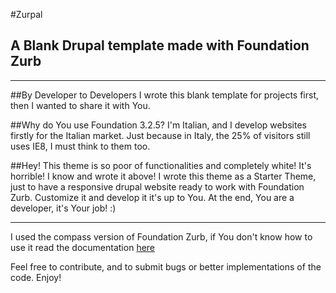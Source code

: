 #Zurpal
## A Blank Drupal template made with Foundation Zurb

------
##By Developer to Developers
I wrote this blank template for projects first, then I wanted to share it with You.

##Why do You use Foundation 3.2.5?
I'm Italian, and I develop websites firstly for the Italian market.
Just because in Italy, the 25% of visitors still uses IE8, I must think to them too. 

##Hey! This theme is so poor of functionalities and completely white! It's horrible!
I know and wrote it above! 
I wrote this theme as a Starter Theme, just to have a responsive drupal website ready to work with Foundation Zurb. 
Customize it and develop it it's up to You. At the end, You are a developer, it's Your job! :)

------
I used the compass version of Foundation Zurb, if You don't know how to use it read the documentation [here](http://foundation.zurb.com/old-docs/f3/compass.php) 

Feel free to contribute, and to submit bugs or better implementations of the code. Enjoy!
